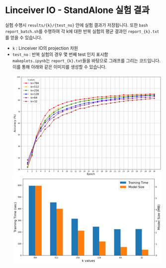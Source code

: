 # Linceiver IO - StandAlone 실험 결과

실험 수행시 `results/{k}/{test_no}` 안에 실험 결과가 저장됩니다. 또한  `bash report_batch.sh`를 수행하여 각 k에 대한 반복 실험의 평균 결과인 `report_{k}.txt`를 얻을 수 있습니다. <br>
* `k` : Linceiver IO의 projection 차원
* `test_no` : 반복 실험의 경우 몇 번째 test 인지 표시함 <br>
`makeplots.ipynb`는 `report_{k}.txt`들을 바탕으로 그래프를 그리는 코드입니다. 이를 통해 아래와 같은 이미지를 생성할 수 있습니다. <br> <br>
<img src="https://github.com/Capstone-IT-in/CapstoneDesignProject/blob/main/Growth/LinceiverIO-StandAlone/results-standalone/epoch_accuracy_plot_new.png?raw=true" alt="정확도" width="600"/> <br>
<img src="https://github.com/Capstone-IT-in/CapstoneDesignProject/blob/main/Growth/LinceiverIO-StandAlone/results-standalone/training_time_and_model_size_new.png?raw=true" alt="시간및사이즈" width="600"/> <br>
